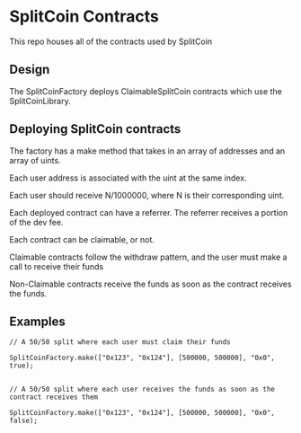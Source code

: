 # SplitCoin Contracts
This repo houses all of the contracts used by SplitCoin

## Design
The SplitCoinFactory deploys ClaimableSplitCoin contracts which use the SplitCoinLibrary.

## Deploying SplitCoin contracts
The factory has a make method that takes in an array of addresses and an array of uints.

Each user address is associated with the uint at the same index.

Each user should receive N/1000000, where N is their corresponding uint.

Each deployed contract can have a referrer. The referrer receives a portion of the dev fee.

Each contract can be claimable, or not. 

Claimable contracts follow the withdraw pattern, and the user must make a call to receive their funds

Non-Claimable contracts receive the funds as soon as the contract receives the funds.

## Examples
```
// A 50/50 split where each user must claim their funds

SplitCoinFactory.make(["0x123", "0x124"], [500000, 500000], "0x0", true);


// A 50/50 split where each user receives the funds as soon as the contract receives them

SplitCoinFactory.make(["0x123", "0x124"], [500000, 500000], "0x0", false);

```
